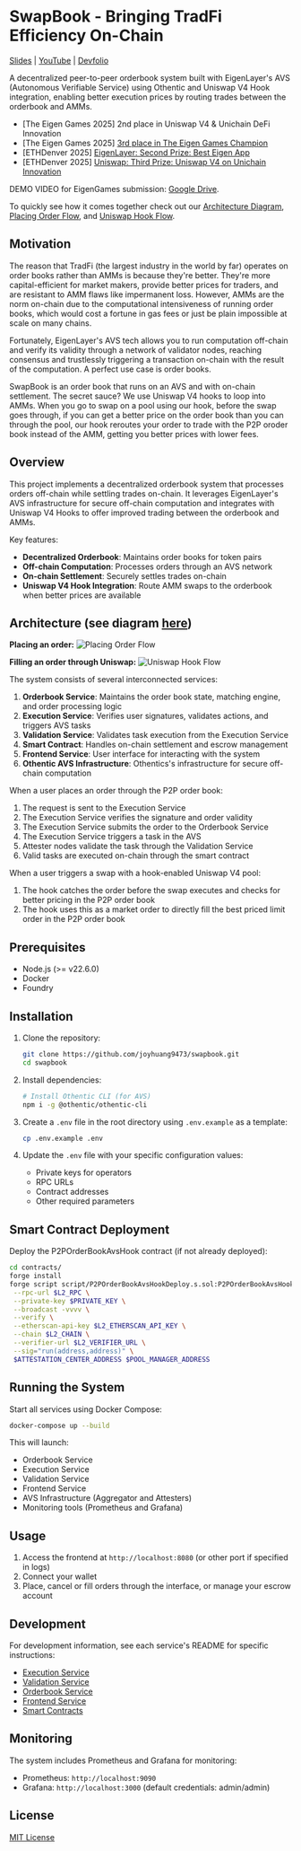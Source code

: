# SwapBook - Bringing TradFi Efficiency On-Chain

[Slides](https://drive.google.com/drive/folders/1DG2qO9vtAnXogHjWe0albc-6dTyG0Ri-) | [YouTube](https://www.youtube.com/watch?v=hsSNJHQe_PQ) | [Devfolio](https://devfolio.co/projects/swapbook-9ea0)

A decentralized peer-to-peer orderbook system built with EigenLayer's AVS (Autonomous Verifiable Service) using Othentic and Uniswap V4 Hook integration, enabling better execution prices by routing trades between the orderbook and AMMs.

- [The Eigen Games 2025] 2nd place in Uniswap V4 & Unichain DeFi Innovation
- [The Eigen Games 2025] [3rd place in The Eigen Games Champion](https://x.com/eigenlayer/status/1897364783546118212)
- [ETHDenver 2025] [EigenLayer: Second Prize: Best Eigen App](https://devfolio.co/projects/swapbook-9ea0)
- [ETHDenver 2025] [Uniswap: Third Prize: Uniswap V4 on Unichain Innovation](https://devfolio.co/projects/swapbook-9ea0)


DEMO VIDEO for EigenGames submission: [Google Drive](https://drive.google.com/drive/folders/1DG2qO9vtAnXogHjWe0albc-6dTyG0Ri-?usp=sharing).

To quickly see how it comes together check out our [Architecture Diagram](assets/InteractionFlow.png), [Placing Order Flow](assets/PlaceOrderFlow.png), and [Uniswap Hook Flow](assets/HookFlow.png).

## Motivation

The reason that TradFi (the largest industry in the world by far) operates on order books rather than AMMs is because they're better. They're more capital-efficient for market makers, provide better prices for traders, and are resistant to AMM flaws like impermanent loss. However, AMMs are the norm on-chain due to the computational intensiveness of running order books, which would cost a fortune in gas fees or just be plain impossible at scale on many chains.

Fortunately, EigenLayer's AVS tech allows you to run computation off-chain and verify its validity through a network of validator nodes, reaching consensus and trustlessly triggering a transaction on-chain with the result of the computation. A perfect use case is order books.

SwapBook is an order book that runs on an AVS and with on-chain settlement. The secret sauce? We use Uniswap V4 hooks to loop into AMMs. When you go to swap on a pool using our hook, before the swap goes through, if you can get a better price on the order book than you can through the pool, our hook reroutes your order to trade with the P2P oroder book instead of the AMM, getting you better prices with lower fees.

## Overview

This project implements a decentralized orderbook system that processes orders off-chain while settling trades on-chain. It leverages EigenLayer's AVS infrastructure for secure off-chain computation and integrates with Uniswap V4 Hooks to offer improved trading between the orderbook and AMMs.

Key features:
- **Decentralized Orderbook**: Maintains order books for token pairs
- **Off-chain Computation**: Processes orders through an AVS network
- **On-chain Settlement**: Securely settles trades on-chain
- **Uniswap V4 Hook Integration**: Route AMM swaps to the orderbook when better prices are available

## Architecture (see diagram [here](assets/InteractionFlow.png))

**Placing an order:**
![Placing Order Flow](assets/PlaceOrderFlow.png)

**Filling an order through Uniswap:**
![Uniswap Hook Flow](assets/HookFlow.png)

The system consists of several interconnected services:

1. **Orderbook Service**: Maintains the order book state, matching engine, and order processing logic
2. **Execution Service**: Verifies user signatures, validates actions, and triggers AVS tasks
3. **Validation Service**: Validates task execution from the Execution Service
4. **Smart Contract**: Handles on-chain settlement and escrow management
5. **Frontend Service**: User interface for interacting with the system
6. **Othentic AVS Infrastructure**: Othentics's infrastructure for secure off-chain computation

When a user places an order through the P2P order book:
1. The request is sent to the Execution Service
2. The Execution Service verifies the signature and order validity
3. The Execution Service submits the order to the Orderbook Service
4. The Execution Service triggers a task in the AVS
5. Attester nodes validate the task through the Validation Service
6. Valid tasks are executed on-chain through the smart contract

When a user triggers a swap with a hook-enabled Uniswap V4 pool:
1. The hook catches the order before the swap executes and checks for better pricing in the P2P order book
2. The hook uses this as a market order to directly fill the best priced limit order in the P2P order book

## Prerequisites

- Node.js (>= v22.6.0)
- Docker
- Foundry

## Installation

1. Clone the repository:
   ```bash
   git clone https://github.com/joyhuang9473/swapbook.git
   cd swapbook
   ```

2. Install dependencies:
   ```bash
   # Install Othentic CLI (for AVS)
   npm i -g @othentic/othentic-cli
   ```

3. Create a `.env` file in the root directory using `.env.example` as a template:
   ```bash
   cp .env.example .env
   ```

4. Update the `.env` file with your specific configuration values:
   - Private keys for operators
   - RPC URLs
   - Contract addresses
   - Other required parameters

## Smart Contract Deployment

Deploy the P2POrderBookAvsHook contract (if not already deployed):

```bash
cd contracts/
forge install
forge script script/P2POrderBookAvsHookDeploy.s.sol:P2POrderBookAvsHookDeploy \
 --rpc-url $L2_RPC \
 --private-key $PRIVATE_KEY \
 --broadcast -vvvv \
 --verify \
 --etherscan-api-key $L2_ETHERSCAN_API_KEY \
 --chain $L2_CHAIN \
 --verifier-url $L2_VERIFIER_URL \
 --sig="run(address,address)" \
 $ATTESTATION_CENTER_ADDRESS $POOL_MANAGER_ADDRESS
```

## Running the System

Start all services using Docker Compose:

```bash
docker-compose up --build
```

This will launch:
- Orderbook Service
- Execution Service
- Validation Service
- Frontend Service
- AVS Infrastructure (Aggregator and Attesters)
- Monitoring tools (Prometheus and Grafana)

## Usage

1. Access the frontend at `http://localhost:8080` (or other port if specified in logs)
2. Connect your wallet
3. Place, cancel or fill orders through the interface, or manage your escrow account

## Development

For development information, see each service's README for specific instructions:
- [Execution Service](./Execution_Service/README.md)
- [Validation Service](./Validation_Service/README.md)
- [Orderbook Service](./Orderbook_Service/README.md)
- [Frontend Service](./Frontend_Service/README.md)
- [Smart Contracts](./contracts/README.md)

## Monitoring

The system includes Prometheus and Grafana for monitoring:
- Prometheus: `http://localhost:9090`
- Grafana: `http://localhost:3000` (default credentials: admin/admin)

## License

[MIT License](LICENSE)

